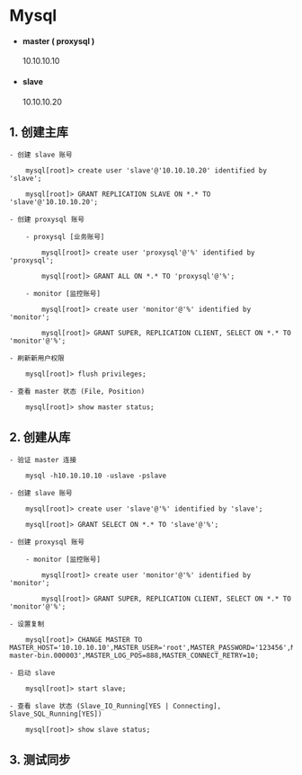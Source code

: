 # Mysql

- #### master ( proxysql )

	10.10.10.10

- #### slave

	10.10.10.20

## 1. 创建主库

	- 创建 slave 账号

		mysql[root]> create user 'slave'@'10.10.10.20' identified by 'slave';

		mysql[root]> GRANT REPLICATION SLAVE ON *.* TO 'slave'@'10.10.10.20';

	- 创建 proxysql 账号

		- proxysql [业务账号]

			mysql[root]> create user 'proxysql'@'%' identified by 'proxysql';

			mysql[root]> GRANT ALL ON *.* TO 'proxysql'@'%';

		- monitor [监控账号]

	        mysql[root]> create user 'monitor'@'%' identified by 'monitor';

	        mysql[root]> GRANT SUPER, REPLICATION CLIENT, SELECT ON *.* TO 'monitor'@'%';

	- 刷新新用户权限

		mysql[root]> flush privileges;

	- 查看 master 状态 (File, Position)

		mysql[root]> show master status;

## 2. 创建从库

	- 验证 master 连接

		mysql -h10.10.10.10 -uslave -pslave

	- 创建 slave 账号

		mysql[root]> create user 'slave'@'%' identified by 'slave';

		mysql[root]> GRANT SELECT ON *.* TO 'slave'@'%';

	- 创建 proxysql 账号

		- monitor [监控账号]

	        mysql[root]> create user 'monitor'@'%' identified by 'monitor';

	        mysql[root]> GRANT SUPER, REPLICATION CLIENT, SELECT ON *.* TO 'monitor'@'%';

	- 设置复制

		mysql[root]> CHANGE MASTER TO MASTER_HOST='10.10.10.10',MASTER_USER='root',MASTER_PASSWORD='123456',MASTER_PORT=3306,MASTER_LOG_FILE='mysql-master-bin.000003',MASTER_LOG_POS=888,MASTER_CONNECT_RETRY=10;

	- 启动 slave

		mysql[root]> start slave;

	- 查看 slave 状态 (Slave_IO_Running[YES | Connecting], Slave_SQL_Running[YES])

		mysql[root]> show slave status;

## 3. 测试同步
